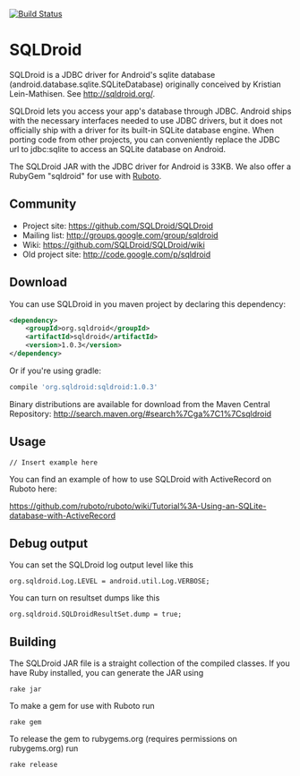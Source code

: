 [![Build Status](https://travis-ci.org/SQLDroid/SQLDroid.svg?branch=master)](https://travis-ci.org/SQLDroid/SQLDroid)

# SQLDroid

SQLDroid is a JDBC driver for Android's sqlite database (android.database.sqlite.SQLiteDatabase) originally conceived by Kristian Lein-Mathisen. See http://sqldroid.org/.

SQLDroid lets you access your app's database through JDBC. Android ships with the necessary interfaces needed to use JDBC drivers, but it does not officially ship with a driver for its built-in SQLite database engine.  When porting code from other projects, you can conveniently replace the JDBC url to jdbc:sqlite to access an SQLite database on Android.

The SQLDroid JAR with the JDBC driver for Android is 33KB.  We also offer a RubyGem "sqldroid" for use with [Ruboto](http://ruboto.org/).

## Community

* Project site: https://github.com/SQLDroid/SQLDroid
* Mailing list: http://groups.google.com/group/sqldroid
* Wiki: https://github.com/SQLDroid/SQLDroid/wiki
* Old project site: http://code.google.com/p/sqldroid

## Download

You can use SQLDroid in you maven project by declaring this dependency:

```xml
<dependency>
    <groupId>org.sqldroid</groupId>
    <artifactId>sqldroid</artifactId>
    <version>1.0.3</version>
</dependency>
```

Or if you're using gradle:

```groovy
compile 'org.sqldroid:sqldroid:1.0.3'
```

Binary distributions are available for download from the Maven Central Repository: http://search.maven.org/#search%7Cga%7C1%7Csqldroid

## Usage

```
// Insert example here
```

You can find an example of how to use SQLDroid with ActiveRecord on Ruboto here:

https://github.com/ruboto/ruboto/wiki/Tutorial%3A-Using-an-SQLite-database-with-ActiveRecord

## Debug output

You can set the SQLDroid log output level like this

    org.sqldroid.Log.LEVEL = android.util.Log.VERBOSE;

You can turn on resultset dumps like this

    org.sqldroid.SQLDroidResultSet.dump = true;



## Building

The SQLDroid JAR file is a straight collection of the compiled classes.  If you have Ruby installed,
you can generate the JAR using

```rake jar```

To make a gem for use with Ruboto run

```rake gem```

To release the gem to rubygems.org (requires permissions on rubygems.org) run

```rake release```
